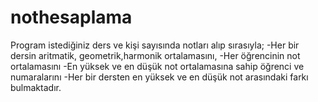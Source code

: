 # nothesaplama
Program istediğiniz ders ve kişi sayısında notları alıp sırasıyla;
-Her bir dersin aritmatik, geometrik,harmonik ortalamasını,
-Her öğrencinin not ortalamasını
-En yüksek ve en düşük not ortalamasına sahip öğrenci ve numaralarını
-Her bir dersten en yüksek ve en düşük not arasındaki farkı bulmaktadır.
